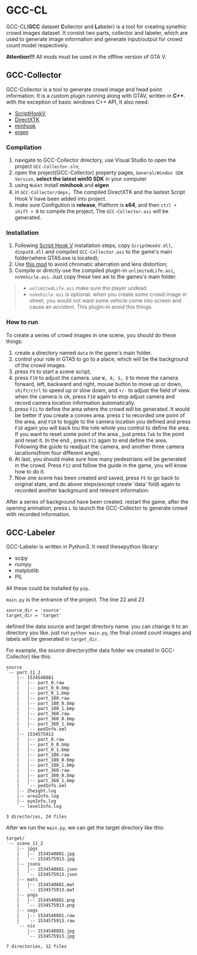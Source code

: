# GCC-CL

GCC-CL(**GCC** dataset **C**ollector and **L**abeler) is a tool for creating synethic crowd images dataset. It consist two parts, collector and labeler, which are used to generate image information and generate input/output for crowd count model respectively.

**Attention!!!** All mods must be used in the offline version of GTA V. 

## GCC-Collector

GCC-Collector is a tool to generate crowd image and head point information. It is a custom plugin running along with GTAV, written in **C++**. with the exception of basic windows C++ API, It also need:
- [ScriptHookV](http://www.dev-c.com/gtav/scripthookv/)
- [DirectXTK](https://github.com/Microsoft/DirectXTK)
- [minhook](https://github.com/TsudaKageyu/minhook)
- [eigen](http://eigen.tuxfamily.org/index.php?title=Main_Page)

### Compilation

1. navigate to GCC-Collector directory, use Visual Studio to open the project `GCC-Collector.sln`;
2. open the project(GCC-Collector) property pages, `General/Windos SDK Version`, **select the latest win10 SDK** in your computer
3. using `NuGet` install **minihook** and **eigen**
4. in `GCC-Collector/deps`，The compiled DirectXTK and the lastest Script Hook V have been added into project.
5. make sure Configution is **release**, Platform is **x64**, and then `ctrl + shift + B` to compile the project, The `GCC-Collector.asi` will be generated.

### Installation

1. Following [Script Hook V](http://www.dev-c.com/gtav/scripthookv/) installation steps, copy `ScriptHookV.dll`, `dinput8.dll` and compiled `GCC-Collector.asi` to the game's main folder(where GTA5.exe is located);
2. Use [this mod](https://www.gta5-mods.com/misc/no-chromatic-aberration-lens-distortion-1-41) to avoid chromatic aberration and lens distortion;
3. Compile or directly use the compiled plugin-in `unlimitedLife.asi`, `noVehicle.asi`. Just copy these two asi to the games's main folder.
> - `unlimitedLife.asi` make sure the player undead. 
> - `noVehicle.asi` is optional. when you create some crowd image in street, you would not want some vehicle come into screen and cause an accident. This plugin-in avoid this things.

### How to run

To create a series of crowd images in one scene, you should do these things:
1. create a directory named `data` in the game's main folder.
2. control your role in GTA5 to go to a place, which will be the background of the crowd images.
3. press `F9` to start a scene script;
4. press `F10` to adjust the camera. use `W, A, S, D` to move the camera forward, left, backward and right, mouse button to move up or down, `shift/ctrl` to speed up or slow down, and `+/-` to adjust the field of view. when the camera is ok, press `F10` again to stop adjust camera and record camera location information automatically.
5. press `F11` to define the area where the crowd will be generated. It would be better if you create a convex area. press `I` to recorded one point of the area, and `F10` to toggle to the camera location you defined and press `F10` again you will back tou the role whole you control to define the area. If you want to reset some point of the area , just press `Tab` to the point and reset it. In the end , press `F11` again to end define the area. Following the guide to readjust the camera, and another three camera lacations(from four different angle).
6. At last, you should make sure how many pedestrians will be generated in the crowd. Press `F12` and follow the guide in the game, you will know how to do it.
7. Now one scene has been created and saved, press `F5` to go back to original state, and do above steps(except create 'data' fold) again to recorded another background and relevant information.

After a series of background have been created. restart the game, after the opening animation, press `L` to launch the GCC-Collector to generate crowd with recorded information.

## GCC-Labeler

GCC-Labeler is written in Python3. It need thesepython library:
- scipy
- numpy
- matplotlib
- PIL

All these could be installed by `pip`.

`main.py` is the entrance of the project. The line 22 and 23
```
source_dir = 'source'
target_dir = 'target'
```
defined the data source and target directory name. you can change it to an directory you like. just run `python main.py`, the final crowd count images and labels will be generated in `target_dir`.

For example, the source directory(the data folder we created in GCC-Collector) like this:
```
source
`-- part_11_2
    |-- 1534540881
    |   |-- part_0.raw
    |   |-- part_0_0.bmp
    |   |-- part_0_1.bmp
    |   |-- part_180.raw
    |   |-- part_180_0.bmp
    |   |-- part_180_1.bmp
    |   |-- part_360.raw
    |   |-- part_360_0.bmp
    |   |-- part_360_1.bmp
    |   `-- pedInfo.xml
    |-- 1534575913
    |   |-- part_0.raw
    |   |-- part_0_0.bmp
    |   |-- part_0_1.bmp
    |   |-- part_180.raw
    |   |-- part_180_0.bmp
    |   |-- part_180_1.bmp
    |   |-- part_360.raw
    |   |-- part_360_0.bmp
    |   |-- part_360_1.bmp
    |   `-- pedInfo.xml
    |-- Zheight.log
    |-- areaInfo.log
    |-- eyeInfo.log
    `-- levelInfo.log

3 directories, 24 files
```
After we run the `main.py`, we can get the target directory like this:
```
target/
`-- scene_11_2
    |-- jpgs
    |   |-- 1534540881.jpg
    |   `-- 1534575913.jpg
    |-- jsons
    |   |-- 1534540881.json
    |   `-- 1534575913.json
    |-- mats
    |   |-- 1534540881.mat
    |   `-- 1534575913.mat
    |-- pngs
    |   |-- 1534540881.png
    |   `-- 1534575913.png
    |-- segs
    |   |-- 1534540881.raw
    |   `-- 1534575913.raw
    `-- vis
        |-- 1534540881.jpg
        `-- 1534575913.jpg

7 directories, 12 files
```

